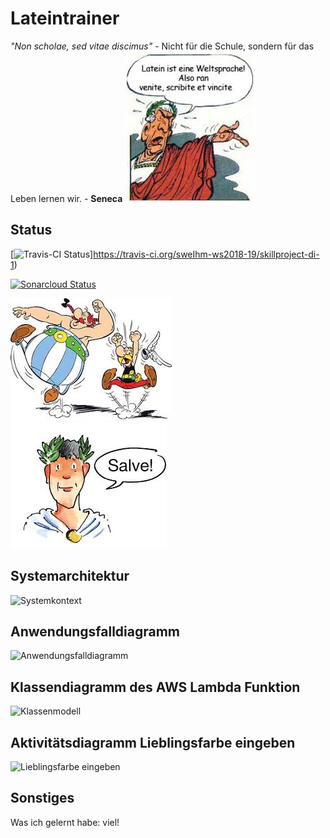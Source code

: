 # Lateintrainer

_"Non scholae, sed vitae discimus"_ - Nicht für die Schule, sondern für das Leben lernen wir. - **Seneca**
<img src="images/caesar2.jpg" alt="bildchen" class="inline"/>

## Status
[![Travis-CI Status](https://travis-ci.org/sweIhm-ws2018-19/skillproject-di-1.svg?branch=master)]https://travis-ci.org/sweIhm-ws2018-19/skillproject-di-1)

[![Sonarcloud Status](https://sonarcloud.io/api/project_badges/measure?project=alexa-skills-kit-samples%3Alatintrainer&metric=alert_status)](https://sonarcloud.io/dashboard?id=alexa-skills-kit-samples%3Alatintrainer)

<img src="images/asterix.jpg" alt="bild2" class="inline"/> <img src="images/caesar1.jpg" alt="bild3" class="inline"/>


## Systemarchitektur
<img src="" alt="Systemkontext" class="inline"/>

## Anwendungsfalldiagramm
<img src="" alt="Anwendungsfalldiagramm" class="inline"/>

## Klassendiagramm des AWS Lambda Funktion
<img src="" alt="Klassenmodell" class="inline"/>

## Aktivitätsdiagramm Lieblingsfarbe eingeben
<img src="" alt="Lieblingsfarbe eingeben" class="inline"/>

## Sonstiges
Was ich gelernt habe: viel!
